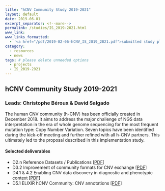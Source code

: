 ```yaml
---
title: "hCNV Community Study 2019-2021"
layout: default
date: 2019-06-01
excerpt_separator: <!--more-->
permalink: /studies/IS_2019-2021.html
www_link:
www_links_formatted:
  - '<a href="/pdf/2019-02-06-hCNV_IS_2019_2021.pdf">submitted study plan [PDF]</a>'
category:
  - resources
  - news
tags: # please delete unneeded options
  - projects
  - IS_2019-2021
---
```


## hCNV Community Study 2019-2021
### Leads: Christophe Béroux & David Salgado

The human CNV community (h-CNV) has been officially created in December 2018. It aims to address the major challenge of NGS data interpretation in the era of whole genome sequencing for the most frequent mutation type: Copy Number Variation. Seven topics have been identified during the kick-off meeting and further refined with all h-CNV partners. This ultimately led to the proposal described in this implementation study.

<!--more-->

#### Selected deliverables

* D2.n Reference Datasets / Publications [[PDF](2021-11-08-hCNV-WP2-List-of-reference-datasets.pdf)]
* D3.2 Improvement of community formats for CNV exchange [[PDF](/pdf/2019-12-12-hCNV-D3.2-requirements-CNV-file-and-data-exchange-report.pdf)]
* D4.1 & 4.2 Enabling CNV data discovery in diagnostic and phenotypic context [[PDF](/pdf/2020-11-06-hCNV_WP4_deliverables_4.1_4.2.pdf)]
* D5.1 ELIXIR hCNV Community: CNV annotations [[PDF](/pdf/2019-12-31-D5.1-CNV-annotations.pdf)]

